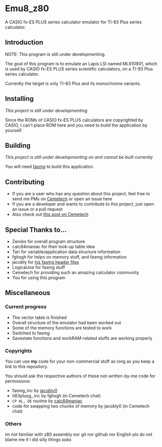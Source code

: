 # Emu8_z80
A CASIO fx-ES PLUS series calculator emulator for TI-83 Plus series calculator.

## Introduction
NOTE: This program is still under developmenting.

The goal of this program is to emulate an Lapis LSI named ML610901, which is used by CASIO fx-ES PLUS series scientific calculators, on a TI-83 Plus series calculator.

Currently the target is only TI-83 Plus and its monochrome variants.

## Installing
*This project is still under developmenting*

Since the ROMs of CASIO fx-ES PLUS calculators are copyrighted by CASIO, I can't place ROM here and you need to build the application by yourself.

## Building
*This project is still under developmenting on and cannot be built currently*

You will need [fasmg](http://flatassembler.net/index.php) to build this application.

## Contributing
* If you are a user who has any question about this project, feel free to send me PMs on [Cemetech](https://www.cemetech.net) or open an issue here
* If you are a developer and wants to contribute to this project, just open an issue or a pull request
* Also check out [this post on Cemetech](http://ceme.tech/p298849)

## Special Thanks to...
* Zeroko for overall program structure
* calc84maniac for their look-up table idea
* Tari for variable/application data structure information
* fghsgh for helps on memory stuff, and fasmg information
* jacobly for [his fasmg header files](https://github.com/jacobly0/fasmg-z80)
* LogicalJoe for fasmg stuff
* Cemetech for providing such an amazing calculator community
* You for using this program

## Miscellaneous

### Current progress

* The vector table is finished
* Overall structure of the emulator had been worked out
* Some of the memory functions are tested to work
* Switched to fasmg
* Savestate functions and workRAM-related stuffs are working properly

### Copyrights

You can use **my** code for your non-commercial stuff as long as you keep a link to this repository.

You should ask the respective authors of these not-written-by-me code for permissions:
* fasmg_inc by [jacobly0](https://github.com/jacobly0/fasmg-z80)
* ti83plusg_.inc by fghsgh (in Cemetech chat)
* `CP HL, DE` routine by [calc84maniac](https://www.cemetech.net/forum/viewtopic.php?p=67697#67697)
* code for swapping two chunks of memory by jacobly0 (in Cemetech chat)

### Others
im not familiar with z80 assembly nor git nor github nor English pls do not blame me if i did silly things *sobs*